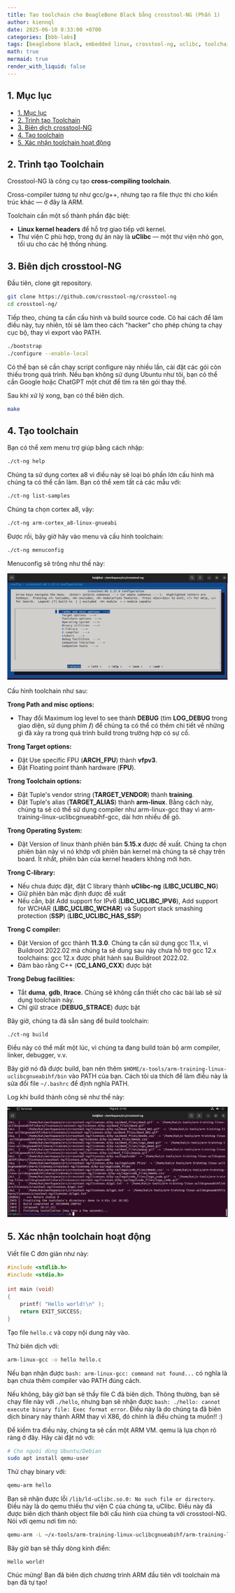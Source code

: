 ```yaml
---
title: Tạo toolchain cho BeagleBone Black bằng crosstool-NG (Phần 1)
author: kiennql
date: 2025-06-10 0:33:00 +0700
categories: [bbb-labs]
tags: [beaglebone black, embedded linux, crosstool-ng, uclibc, toolchain, arm, cross-compile]
math: true
mermaid: true
render_with_liquid: false
---
```


## 1. Mục lục
- [1. Mục lục](#1-mục-lục)
- [2. Trình tạo Toolchain](#2-trình-tạo-toolchain)
- [3. Biên dịch crosstool-NG](#3-biên-dịch-crosstool-ng)
- [4. Tạo toolchain](#4-tạo-toolchain)
- [5. Xác nhận toolchain hoạt động](#5-xác-nhận-toolchain-hoạt-động)

## 2. Trình tạo Toolchain

Crosstool-NG là công cụ tạo **cross-compiling toolchain**.

Cross-compiler tương tự như gcc/g++, nhưng tạo ra file thực thi cho kiến trúc khác — ở đây là ARM.

Toolchain cần một số thành phần đặc biệt:

* **Linux kernel headers** để hỗ trợ giao tiếp với kernel.
* Thư viện C phù hợp, trong dự án này là **uClibc** — một thư viện nhỏ gọn, tối ưu cho các hệ thống nhúng.

## 3. Biên dịch crosstool-NG

Đầu tiên, clone git repository.

```bash
git clone https://github.com/crosstool-ng/crosstool-ng
cd crosstool-ng/
```

Tiếp theo, chúng ta cần cấu hình và build source code. Có hai cách để làm điều này, tuy nhiên, tôi sẽ làm theo cách "hacker" cho phép chúng ta chạy cục bộ, thay vì export vào PATH.

```bash
./bootstrap
./configure --enable-local
```

Có thể bạn sẽ cần chạy script configure này nhiều lần, cài đặt các gói còn thiếu trong quá trình. Nếu bạn không sử dụng Ubuntu như tôi, bạn có thể cần Google hoặc ChatGPT một chút để tìm ra tên gói thay thế.

Sau khi xử lý xong, bạn có thể biên dịch.

```bash
make
```

## 4. Tạo toolchain

Bạn có thể xem menu trợ giúp bằng cách nhập:

```bash
./ct-ng help
```

Chúng ta sử dụng cortex a8 vì điều này sẽ loại bỏ phần lớn cấu hình mà chúng ta có thể cần làm. Bạn có thể xem tất cả các mẫu với:

```bash
./ct-ng list-samples
```

Chúng ta chọn cortex a8, vậy:

```bash
./ct-ng arm-cortex_a8-linux-gnueabi
```

Được rồi, bây giờ hãy vào menu và cấu hình toolchain:

```bash
./ct-ng menuconfig
```

Menuconfig sẽ trông như thế này:

![](/assets/img/post/toolchain-bbb/605516D5-ADDC-47FF-BEA1-65F18920137C.png)

Cấu hình toolchain như sau:

**Trong Path and misc options:**
- Thay đổi Maximum log level to see thành **DEBUG** (tìm **LOG_DEBUG** trong giao diện, sử dụng phím **/**) để chúng ta có thể có thêm chi tiết về những gì đã xảy ra trong quá trình build trong trường hợp có sự cố.

**Trong Target options:**
- Đặt Use specific FPU (**ARCH_FPU**) thành **vfpv3**.
- Đặt Floating point thành hardware (**FPU**).

**Trong Toolchain options:**
- Đặt Tuple's vendor string (**TARGET_VENDOR**) thành **training**.
- Đặt Tuple's alias (**TARGET_ALIAS**) thành **arm-linux**. Bằng cách này, chúng ta sẽ có thể sử dụng compiler như arm-linux-gcc thay vì arm-training-linux-uclibcgnueabihf-gcc, dài hơn nhiều để gõ.

**Trong Operating System:**
- Đặt Version of linux thành phiên bản **5.15.x** được đề xuất. Chúng ta chọn phiên bản này vì nó khớp với phiên bản kernel mà chúng ta sẽ chạy trên board. Ít nhất, phiên bản của kernel headers không mới hơn.

**Trong C-library:**
- Nếu chưa được đặt, đặt C library thành **uClibc-ng** (**LIBC_UCLIBC_NG**)
- Giữ phiên bản mặc định được đề xuất
- Nếu cần, bật Add support for IPv6 (**LIBC_UCLIBC_IPV6**), Add support for WCHAR (**LIBC_UCLIBC_WCHAR**) và Support stack smashing protection (**SSP**) (**LIBC_UCLIBC_HAS_SSP**)

**Trong C compiler:**
- Đặt Version of gcc thành **11.3.0**. Chúng ta cần sử dụng gcc 11.x, vì Buildroot 2022.02 mà chúng ta sẽ dung sau này chưa hỗ trợ gcc 12.x toolchains: gcc 12.x được phát hành sau Buildroot 2022.02.
- Đảm bảo rằng C++ (**CC_LANG_CXX**) được bật

**Trong Debug facilities:**
- Tắt **duma**, **gdb**, **ltrace**. Chúng sẽ không cần thiết cho các bài lab sẽ sử dụng toolchain này.
- Chỉ giữ strace (**DEBUG_STRACE**) được bật

Bây giờ, chúng ta đã sẵn sàng để build toolchain:

```bash
./ct-ng build
```

Điều này có thể mất một lúc, vì chúng ta đang build toàn bộ arm compiler, linker, debugger, v.v.

Bây giờ nó đã được build, bạn nên thêm `$HOME/x-tools/arm-training-linux-uclibcgnueabihf/bin` vào PATH của bạn. Cách tôi ưa thích để làm điều này là sửa đổi file `~/.bashrc` để định nghĩa PATH.

Log khi build thành công sẽ như thế này:

![](/assets/img/post/toolchain-bbb/3B20CE99-590F-49DD-9AD4-2E80FEE12852.png)

## 5. Xác nhận toolchain hoạt động

Viết file C đơn giản như này:

```c
#include <stdlib.h>
#include <stdio.h>

int main (void)
{
    printf( "Hello world!\n" );
    return EXIT_SUCCESS;
}
```

Tạo file `hello.c` và copy nội dung này vào.

Thử biên dịch với:

```bash
arm-linux-gcc -o hello hello.c
```

Nếu bạn nhận được `bash: arm-linux-gcc: command not found...` có nghĩa là bạn chưa thêm compiler vào PATH đúng cách.

Nếu không, bây giờ bạn sẽ thấy file C đã biên dịch. Thông thường, bạn sẽ chạy file này với `./hello`, nhưng bạn sẽ nhận được `bash: ./hello: cannot execute binary file: Exec format error`. Điều này là do chúng ta đã biên dịch binary này thành ARM thay vì X86, đó chính là điều chúng ta muốn!! :)

Để kiểm tra điều này, chúng ta sẽ cần một ARM VM. qemu là lựa chọn rõ ràng ở đây. Hãy cài đặt nó với:

```bash
# Cho người dùng Ubuntu/Debian  
sudo apt install qemu-user
```

Thử chạy binary với:

```bash
qemu-arm hello
```

Bạn sẽ nhận được lỗi `/lib/ld-uClibc.so.0: No such file or directory`. Điều này là do qemu thiếu thư viện C của chúng ta, uClibc. Điều này đã được biên dịch thành object file bởi cấu hình của chúng ta với crosstool-NG. Nói với qemu nơi tìm nó:

```bash
qemu-arm -L ~/x-tools/arm-training-linux-uclibcgnueabihf/arm-training-linux-uclibcgnueabihf/sysroot hello
```

Bây giờ bạn sẽ thấy dòng kinh điển:

```
Hello world!
```

Chúc mừng! Bạn đã biên dịch chương trình ARM đầu tiên với toolchain mà bạn đã tự tạo!
